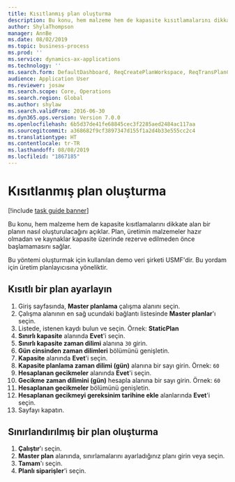 ```yaml
---
title: Kısıtlanmış plan oluşturma
description: Bu konu, hem malzeme hem de kapasite kısıtlamalarını dikkate alan bir planın nasıl oluşturulacağını açıklar.
author: ShylaThompson
manager: AnnBe
ms.date: 08/02/2019
ms.topic: business-process
ms.prod: ''
ms.service: dynamics-ax-applications
ms.technology: ''
ms.search.form: DefaultDashboard, ReqCreatePlanWorkspace, ReqTransPlanCard, ReqPlanSched
audience: Application User
ms.reviewer: josaw
ms.search.scope: Core, Operations
ms.search.region: Global
ms.author: shylaw
ms.search.validFrom: 2016-06-30
ms.dyn365.ops.version: Version 7.0.0
ms.openlocfilehash: 6b5d37de41fe68845cec3f2285aed2484ac117aa
ms.sourcegitcommit: a368682f9cf3897347d155f1a2d4b33e555cc2c4
ms.translationtype: HT
ms.contentlocale: tr-TR
ms.lasthandoff: 08/08/2019
ms.locfileid: "1867185"
---
```

# <a name="generate-a-constrained-plan"></a>Kısıtlanmış plan oluşturma

[!include [task guide banner](../../includes/task-guide-banner.md)]

Bu konu, hem malzeme hem de kapasite kısıtlamalarını dikkate alan bir planın nasıl oluşturulacağını açıklar. Plan, üretimin malzemeler hazır olmadan ve kaynaklar kapasite üzerinde rezerve edilmeden önce başlamamasını sağlar. 

Bu yöntemi oluşturmak için kullanılan demo veri şirketi USMF'dir. Bu yordam için üretim planlayıcısına yöneliktir.


## <a name="set-up-a-constrained-plan"></a>Kısıtlı bir plan ayarlayın
1. Giriş sayfasında, **Master planlama** çalışma alanını seçin.
2. Çalışma alanının en sağ ucundaki bağlantı listesinde **Master planlar**'ı seçin.
3. Listede, istenen kaydı bulun ve seçin. Örnek: **StaticPlan**  
4. **Sınırlı kapasite** alanında **Evet**'i seçin.
5. **Sınırlı kapasite zaman dilimi** alanına `30` girin.
6. **Gün cinsinden zaman dilimleri** bölümünü genişletin.
7. **Kapasite** alanında **Evet**'i seçin.
8. **Kapasite planlama zaman dilimi (gün)** alanına bir sayı girin. Örnek: `60`  
9. **Hesaplanan gecikmeler** alanında **Evet**'i seçin.
10. **Gecikme zaman dilimini (gün)** hesapla alanına bir sayı girin. Örnek: `60` 
11. **Hesaplanan gecikmeler** bölümünü genişletin.
12. **Hesaplanan gecikmeyi gereksinim tarihine ekle** alanlarında **Evet**'i seçin.
13. Sayfayı kapatın.

## <a name="create-a-constrained-plan"></a>Sınırlandırılmış bir plan oluşturma
1. **Çalıştır**'ı seçin.
2. **Master plan** alanında, sınırlamalarını ayarladığınız planı girin veya seçin.  
3. **Tamam**'ı seçin.
4. **Planlı siparişler**'i seçin.

